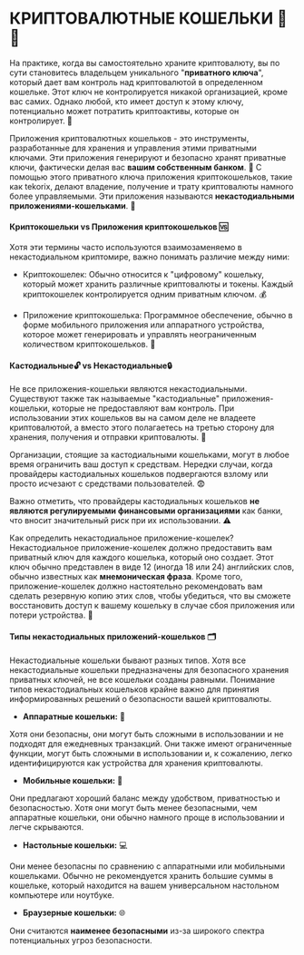 # КРИПТОВАЛЮТНЫЕ КОШЕЛЬКИ 💼🔑

На практике, когда вы самостоятельно храните криптовалюту, вы по сути становитесь владельцем уникального "**приватного ключа**", который дает вам контроль над криптовалютой в определенном кошельке. Этот ключ не контролируется никакой организацией, кроме вас самих. Однако любой, кто имеет доступ к этому ключу, потенциально может потратить криптоактивы, которые он контролирует. 🔐

Приложения криптовалютных кошельков - это инструменты, разработанные для хранения и управления этими приватными ключами. Эти приложения генерируют и безопасно хранят приватные ключи, фактически делая вас **вашим собственным банком**. 🏦 С помощью этого приватного ключа приложения криптокошельков, такие как tekorix, делают владение, получение и трату криптовалюты намного более управляемыми. Эти приложения называются **некастодиальными приложениями-кошельками**. 📱

#### Криптокошельки vs Приложения криптокошельков 🆚

Хотя эти термины часто используются взаимозаменяемо в некастодиальном криптомире, важно понимать различие между ними:

- Криптокошелек: Обычно относится к "цифровому" кошельку, который может хранить различные криптовалюты и токены. Каждый криптокошелек контролируется одним приватным ключом. 💰


- Приложение криптокошелька: Программное обеспечение, обычно в форме мобильного приложения или аппаратного устройства, которое может генерировать и управлять неограниченным количеством криптокошельков. 📲

#### Кастодиальные🔓 vs Некастодиальные🔒

Не все приложения-кошельки являются некастодиальными. Существуют также так называемые "кастодиальные" приложения-кошельки, которые не предоставляют вам контроль. При использовании этих кошельков вы на самом деле не владеете криптовалютой, а вместо этого полагаетесь на третью сторону для хранения, получения и отправки криптовалюты. 👥

Организации, стоящие за кастодиальными кошельками, могут в любое время ограничить ваш доступ к средствам. Нередки случаи, когда провайдеры кастодиальных кошельков подвергаются взлому или просто исчезают с средствами пользователей. 😨

Важно отметить, что провайдеры кастодиальных кошельков **не являются регулируемыми финансовыми организациями** как банки, что вносит значительный риск при их использовании. ⚠️

Как определить некастодиальное приложение-кошелек? Некастодиальное приложение-кошелек должно предоставить вам приватный ключ для каждого кошелька, который оно создает. Этот ключ обычно представлен в виде 12 (иногда 18 или 24) английских слов, обычно известных как **мнемоническая фраза**. Кроме того, приложение-кошелек должно настоятельно рекомендовать вам сделать резервную копию этих слов, чтобы убедиться, что вы сможете восстановить доступ к вашему кошельку в случае сбоя приложения или потери устройства. 📝

#### Типы некастодиальных приложений-кошельков 🗂️
Некастодиальные кошельки бывают разных типов. Хотя все некастодиальные кошельки предназначены для безопасного хранения приватных ключей, не все кошельки созданы равными. Понимание типов некастодиальных кошельков крайне важно для принятия информированных решений о безопасности вашей криптовалюты.

- **Аппаратные кошельки:** 💾

Хотя они безопасны, они могут быть сложными в использовании и не подходят для ежедневных транзакций. Они также имеют ограниченные функции, могут быть сложными в использовании и, к сожалению, легко идентифицируются как устройства для хранения криптовалюты.

- **Мобильные кошельки:** 📱

Они предлагают хороший баланс между удобством, приватностью и безопасностью. Хотя они могут быть менее безопасными, чем аппаратные кошельки, они обычно намного проще в использовании и легче скрываются.

- **Настольные кошельки:** 💻

Они менее безопасны по сравнению с аппаратными или мобильными кошельками. Обычно не рекомендуется хранить большие суммы в кошельке, который находится на вашем универсальном настольном компьютере или ноутбуке.

- **Браузерные кошельки:** 🌐

Они считаются **наименее безопасными** из-за широкого спектра потенциальных угроз безопасности.